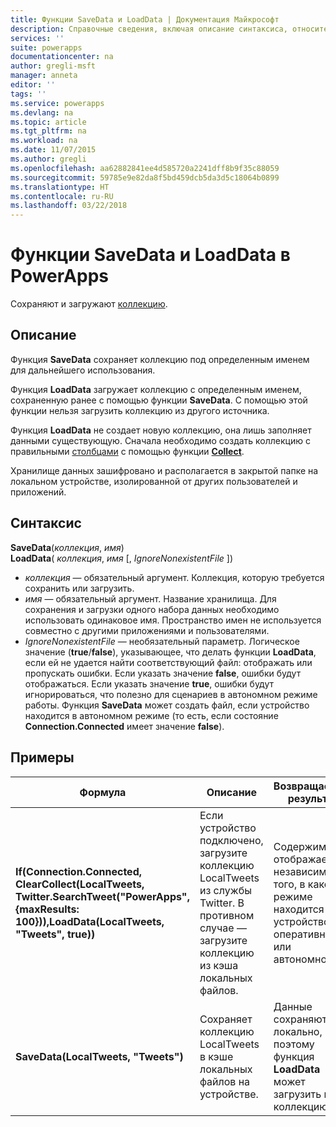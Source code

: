 ```yaml
---
title: Функции SaveData и LoadData | Документация Майкрософт
description: Справочные сведения, включая описание синтаксиса, относительно функций SaveData и LoadData в PowerApps
services: ''
suite: powerapps
documentationcenter: na
author: gregli-msft
manager: anneta
editor: ''
tags: ''
ms.service: powerapps
ms.devlang: na
ms.topic: article
ms.tgt_pltfrm: na
ms.workload: na
ms.date: 11/07/2015
ms.author: gregli
ms.openlocfilehash: aa62882841ee4d585720a2241dff8b9f35c88059
ms.sourcegitcommit: 59785e9e82da8f5bd459dcb5da3d5c18064b0899
ms.translationtype: HT
ms.contentlocale: ru-RU
ms.lasthandoff: 03/22/2018
---
```

# <a name="savedata-and-loaddata-functions-in-powerapps"></a>Функции SaveData и LoadData в PowerApps
Сохраняют и загружают [коллекцию](../working-with-data-sources.md#collections).

## <a name="description"></a>Описание
Функция **SaveData** сохраняет коллекцию под определенным именем для дальнейшего использования.  

Функция **LoadData** загружает коллекцию с определенным именем, сохраненную ранее с помощью функции **SaveData**. С помощью этой функции нельзя загрузить коллекцию из другого источника.  

Функция **LoadData** не создает новую коллекцию, она лишь заполняет данными существующую. Сначала необходимо создать коллекцию с правильными [столбцами](../working-with-tables.md#columns) с помощью функции **[Collect](function-clear-collect-clearcollect.md)**.

Хранилище данных зашифровано и располагается в закрытой папке на локальном устройстве, изолированной от других пользователей и приложений.  

## <a name="syntax"></a>Синтаксис
**SaveData**(*коллекция*, *имя*)<br>**LoadData**( *коллекция*, *имя* [, *IgnoreNonexistentFile* ])

* *коллекция* — обязательный аргумент.  Коллекция, которую требуется сохранить или загрузить.
* *имя* — обязательный аргумент.  Название хранилища. Для сохранения и загрузки одного набора данных необходимо использовать одинаковое имя. Пространство имен не используется совместно с другими приложениями и пользователями.
* *IgnoreNonexistentFile* — необязательный параметр. Логическое значение (**true**/**false**), указывающее, что делать функции **LoadData**, если ей не удается найти соответствующий файл: отображать или пропускать ошибки. Если указать значение **false**, ошибки будут отображаться. Если указать значение **true**, ошибки будут игнорироваться, что полезно для сценариев в автономном режиме работы. Функция **SaveData** может создать файл, если устройство находится в автономном режиме (то есть, если состояние **Connection.Connected** имеет значение **false**).

## <a name="examples"></a>Примеры
| Формула | Описание | Возвращаемый результат |
| --- | --- | --- |
| **If(Connection.Connected, ClearCollect(LocalTweets, Twitter.SearchTweet("PowerApps", {maxResults: 100})),LoadData(LocalTweets, "Tweets", true))** |Если устройство подключено, загрузите коллекцию LocalTweets из службы Twitter. В противном случае — загрузите коллекцию из кэша локальных файлов. |Содержимое отображается независимо от того, в каком режиме находится устройство: оперативном или автономном. |
| **SaveData(LocalTweets, "Tweets")** |Сохраняет коллекцию LocalTweets в кэше локальных файлов на устройстве. |Данные сохраняются локально, поэтому функция **LoadData** может загрузить их в коллекцию. |

